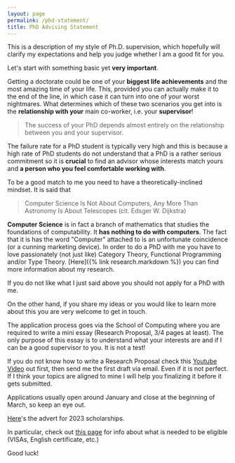 ```yaml
---
layout: page
permalink: /phd-statement/
title: PhD Advising Statement
---
```

This is a description of my style of Ph.D. supervision, which hopefully will
clarify my expectations and help you judge whether I am a good fit for you.

Let's start with something basic yet **very important**.

Getting a doctorate could be one of your **biggest life achievements** and the
most amazing time of your life. This, provided you can actually make it to the
end of the line, in which case it can turn into one of your worst nightmares.
What determines which of these two scenarios you get into is the **relationship
with your** main co-worker, i.e. your **supervisor**! 

> The success of your PhD depends almost entirely on the relationship between you and your supervisor. 

The failure rate for a PhD student is typically very high and this is because a
high rate of  PhD students do not understand that a PhD is a rather serious
commitment so it is **crucial** to find an advisor whose interests match yours
and **a person who you feel comfortable working with**. 

To be a good match to me you need to have a theoretically-inclined mindset. It
is said that 

> Computer Science Is Not About Computers, Any More Than Astronomy Is About Telescopes (cit. Edsger W. Dijkstra)

**Computer Science** is in fact a branch of mathematics that studies the
foundations of computability. It **has nothing to do with computers**. The fact
that it is has the word "Computer" attached to is an unfortunate coincidence (or
a cunning marketing device). In order to do a PhD with me you have to love
passionately (not just like) Category Theory, Functional Programming and/or Type
Theory. [Here]({% link research.markdown %}) you can find more information about
my research.

If you do not like what I just said above you should not apply for a PhD with
me. 

On the other hand, if you share my ideas or you would like to learn more about
this you are very welcome to get in touch. 

The application process goes via the School of Computing where you are required
to write a mini essay (Research Proposal, 3/4 pages at least). The only purpose
of this essay is to understand what your interests are and if I can be a good
supervisor to you. It is not a test! 

If you do not know how to write a Research Proposal check this [Youtube
Video](https://www.youtube.com/watch?v=s5nLdm4Dt-0) out first, then send me the
first draft via email. Even if it is not perfect. If I think your topics are
aligned to mine I will help you finalizing it before it gets submitted.

Applications usually open around January and close at the beginning of March, so keep an eye out. 

[Here](/assets/phd-advert-2023.txt)'s the advert for 2023 scholarships. 

In particular, check out [this page](https://www.kent.ac.uk/courses/postgraduate/283/computer-science) for info about what is needed to be eligible (VISAs, English certificate, etc.)

Good luck! 
